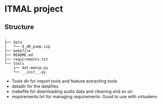 # ITMAL project

## Structure

```
.
├── data
│   └── 0_dB_pump.zip
├── makefile
├── README.md
├── requirements.txt
└── tools
    ├── dat-manip.py
    └── __init__.py
```

- Tools dir for import tools and feature extracting tools
- datadir for the datafiles
- makefile for downloading audio data and cleaning and so on
- requirements.txt for managing requirements. Good to use with virtualenv


